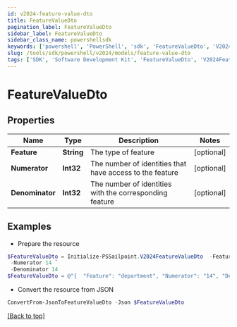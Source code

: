 ```yaml
---
id: v2024-feature-value-dto
title: FeatureValueDto
pagination_label: FeatureValueDto
sidebar_label: FeatureValueDto
sidebar_class_name: powershellsdk
keywords: ['powershell', 'PowerShell', 'sdk', 'FeatureValueDto', 'V2024FeatureValueDto'] 
slug: /tools/sdk/powershell/v2024/models/feature-value-dto
tags: ['SDK', 'Software Development Kit', 'FeatureValueDto', 'V2024FeatureValueDto']
---
```



# FeatureValueDto

## Properties

Name | Type | Description | Notes
------------ | ------------- | ------------- | -------------
**Feature** | **String** | The type of feature | [optional] 
**Numerator** | **Int32** | The number of identities that have access to the feature | [optional] 
**Denominator** | **Int32** | The number of identities with the corresponding feature | [optional] 

## Examples

- Prepare the resource
```powershell
$FeatureValueDto = Initialize-PSSailpoint.V2024FeatureValueDto  -Feature department `
 -Numerator 14 `
 -Denominator 14
$FeatureValueDto = @"{  "Feature": "department", "Numerator": "14", "Denominator": "14" }"@
```

- Convert the resource from JSON
```powershell
ConvertFrom-JsonToFeatureValueDto -Json $FeatureValueDto
```


[[Back to top]](#) 


